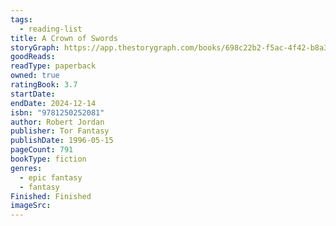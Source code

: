 ```yaml
---
tags:
  - reading-list
title: A Crown of Swords
storyGraph: https://app.thestorygraph.com/books/698c22b2-f5ac-4f42-b8a3-ff336a0301fb
goodReads:
readType: paperback
owned: true
ratingBook: 3.7
startDate:
endDate: 2024-12-14
isbn: "9781250252081"
author: Robert Jordan
publisher: Tor Fantasy
publishDate: 1996-05-15
pageCount: 791
bookType: fiction
genres:
  - epic fantasy
  - fantasy
Finished: Finished
imageSrc:
---
```

